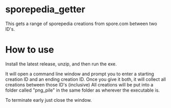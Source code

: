 # sporepedia_getter
This gets a range of sporepedia creations from spore.com between two ID's.

# How to use
Install the latest release, unzip, and then run the exe.

It will open a command line window and prompt you to enter a starting creation ID and an ending creation ID. Once you give it both, it will collect all creations between those ID's (inclusive)
All creations will be put into a folder called "png_pile" in the same folder as wherever the executable is.

To terminate early just close the window.
